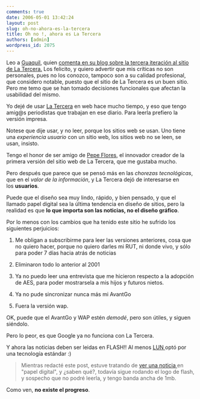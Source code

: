 ```yaml
---
comments: true
date: 2006-05-01 13:42:24
layout: post
slug: oh-no-ahora-es-la-tercera
title: Oh no !, ahora es La Tercera
authors: [admin]
wordpress_id: 2075
---
```


Leo a [Guaquil](http://web.archive.org/web/20090426080946/http://www.blogmemes.com/comment.php?meme_id=1885), quien [comenta en su blog sobre la tercera iteración al sitio de La Tercera.](http://web.archive.org/web/20090426080946/http://rguaiquil.wordpress.com/2006/04/30/la-tercera-estrena-su-papel-digital/) Los felicito, y quiero advertir que mis críticas no son personales, pues no los conozco, tampoco son a su calidad profesional, que considero notable, puesto que el sitio de La Tercera es un buen sitio. Pero me temo que se han tomado decisiones funcionales que afectan la usabilidad del mismo.

Yo dejé de usar [La Tercera](http://web.archive.org/web/20090426080946/http://www.latercera.cl/) en web hace mucho tiempo, y eso que tengo amig@s periodistas que trabajan en ese diario. Para leerla prefiero la versión impresa.

Notese que dije usar, y no leer, porque los sitios web se usan. Uno tiene una _experiencia usuario_ con un sitio web, los sitios web no se leen, se usan, insisto.

Tengo el honor de ser amigo de [Pepe Flores](http://web.archive.org/web/20090426080946/http://www.levtraru.com/), el innovador creador de la primera versión del sitio web de La Tercera, que me gustaba mucho.

Pero después que parece que se pensó más en las _chorezas tecnológicas_, que en el _valor de la información_, y La Tercera dejó de interesarse en los **usuarios**.

Puede que el diseño sea muy lindo, rápido, y bien pensado, y que el llamado papel digital sea la última tendencia en diseño de sitios, pero la realidad es que **lo que importa son las noticias, no el diseño gráfico**.

Por lo menos con los cambios que ha tenido este sitio he sufrido los siguientes perjuicios:

  1. Me obligan a subscribirme para leer las versiones anteriores, cosa que no quiero hacer, porque no quiero darles mi RUT, ni donde vivo, y sólo para poder 7 días hacia atrás de noticias

	
  2. Eliminaron todo lo anterior al 2001

	
  3. Ya no puedo leer una entrevista que me hicieron respecto a la adopción de AES, para poder mostrarsela a mis hijos y futuros nietos.

	
  4. Ya no pude sincronizar nunca más mi AvantGo

	
  5. Fuera la versión wap.


OK, puede que el AvantGo y WAP estén _demodé_, pero son útiles, y siguen siéndolo.

Pero lo peor, es que Google ya no funciona con La Tercera.

Y ahora las noticias deben ser leidas en FLASH!! Al menos [LUN ](http://web.archive.org/web/20090426080946/http://www.lun.com/)optó por una tecnología estándar :)


> Mientras redacté este post, estuve tratando de [ver una noticia ](http://web.archive.org/web/20090426080946/http://latercera.codisa.cl/ltrep/edicionparam.html?20060430,32,8)en "papel digital", y ¿saben qué?, todavía sigue rodando el logo de flash, y sospecho que no podré leerla, y tengo banda ancha de 1mb.


Como ven, **no existe el progreso**.


